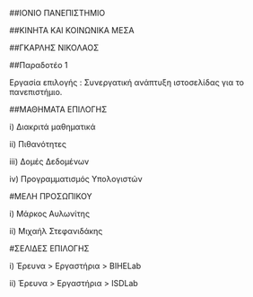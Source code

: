 ##ΙΟΝΙΟ ΠΑΝΕΠΙΣΤΗΜΙΟ

##ΚΙΝΗΤΑ ΚΑΙ ΚΟΙΝΩΝΙΚΑ ΜΕΣΑ

##ΓΚΑΡΛΗΣ ΝΙΚΟΛΑΟΣ

##Παραδοτέο 1

Εργασία επιλογής : Συνεργατική ανάπτυξη ιστοσελίδας για το πανεπιστήμιο.

##ΜΑΘΗΜΑΤΑ ΕΠΙΛΟΓΗΣ

i) Διακριτά μαθηματικά

ii) Πιθανότητες

iii) Δομές Δεδομένων

iv) Προγραμματισμός Υπολογιστών

#ΜΕΛΗ ΠΡΟΣΩΠΙΚΟΥ

i) Μάρκος Αυλωνίτης

ii) Μιχαήλ Στεφανιδάκης

#ΣΕΛΙΔΕΣ ΕΠΙΛΟΓΗΣ

i) Έρευνα > Εργαστήρια > BIHELab

ii) Έρευνα > Εργαστήρια > ISDLab
